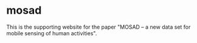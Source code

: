 # mosad
This is the supporting website for the paper "MOSAD – a new data set for mobile sensing of human activities".
